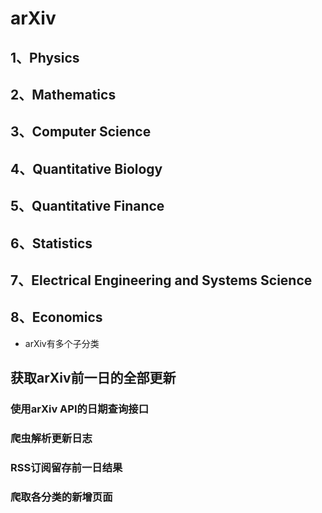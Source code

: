 # arXiv

## 1、Physics

## 2、Mathematics

## 3、Computer Science

## 4、Quantitative Biology

## 5、Quantitative Finance

## 6、Statistics

## 7、Electrical Engineering and Systems Science

## 8、Economics








- arXiv有多个子分类

## 获取arXiv前一日的全部更新

### 使用arXiv API的日期查询接口

### 爬虫解析更新日志

### RSS订阅留存前一日结果

### 爬取各分类的新增页面
